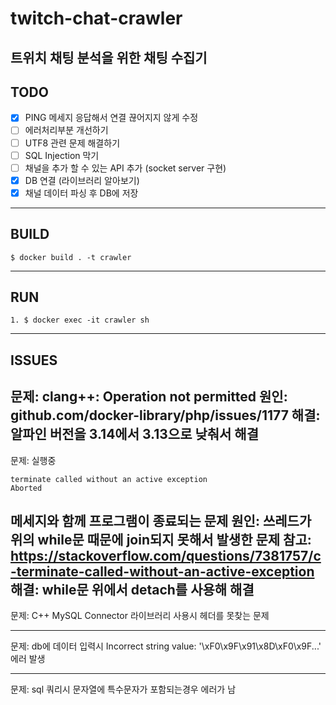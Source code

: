 # twitch-chat-crawler

트위치 채팅 분석을 위한 채팅 수집기
---
## TODO
- [X] PING 메세지 응답해서 연결 끊어지지 않게 수정
- [ ] 에러처리부분 개선하기
- [ ] UTF8 관련 문제 해결하기
- [ ] SQL Injection 막기
- [ ] 채널을 추가 할 수 있는 API 추가 (socket server 구현)
- [X] DB 연결 (라이브러리 알아보기)
- [X] 채널 데이터 파싱 후 DB에 저장

---
## BUILD
```
$ docker build . -t crawler
```
---
## RUN
```
1. $ docker exec -it crawler sh  
```
---
## ISSUES
문제: clang++: Operation not permitted
원인: github.com/docker-library/php/issues/1177
해결: 알파인 버전을 3.14에서 3.13으로 낮춰서 해결 
---
문제: 실행중
```
terminate called without an active exception
Aborted
```
메세지와 함께 프로그램이 종료되는 문제
원인: 쓰레드가 위의 while문 때문에 join되지 못해서 발생한 문제
참고: https://stackoverflow.com/questions/7381757/c-terminate-called-without-an-active-exception
해결: while문 위에서 detach를 사용해 해결
---
문제: C++ MySQL Connector 라이브러리 사용시 헤더를 못찾는 문제

---
문제: db에 데이터 입력시 Incorrect string value: '\xF0\x9F\x91\x8D\xF0\x9F...' 에러 발생

---
문제: sql 쿼리시 문자열에 특수문자가 포함되는경우 에러가 남